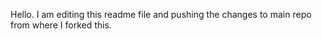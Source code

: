 Hello. I am editing this readme file and pushing the changes to main repo from where I forked this.
